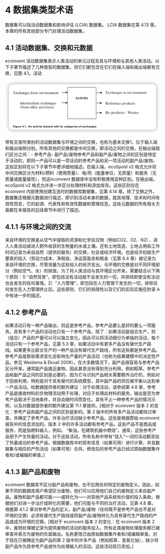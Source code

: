 # 4 数据集类型术语

数据集可以指活动数据集和影响评估 (LCIA) 数据集。 LCIA 数据集在第 4.13 章。本章的所有其他部分专门处理活动数据集。

## 4.1 活动数据集、交换和元数据

ecoinvent 活动数据集表示人类活动的单元过程及其与环境和与其他人类活动。以下子章节描述了几种类型的数据集，但它们都包含在它们在输入端和输出端都有交换，见图
4.1。活动

![img.png](activity.png)

带有交易所类别的活动数据集与环境之间的交换，也称为基本交换1，位于输入端和输出端侧分别。所有其他的交换都是中间交换，即活动之间的交换。在输出端我们区分之间：-
参考产品- 副产品/废物参考产品和副产品/废物之间的区别是特定于活动的，即同一产品可以是一项活动的参考产品和另一项活动的副产品/废物。这些区别将在以下子章节中更详细地描述。在输入端，ecoSpold
v2 格式允许将中间交换区分为材料/燃料（使用质量）、电/热（能量单位，无质量）和服务（无质量或能量属性），但这ecoinvent
数据库中没有积极使用这种区别。在输出端，ecoSpold v2 格式允许进一步区分处理材料和添加库存。这些区别仅在 ecoinvent
内部使用创建互连时的数据库数据集，见第 4.14
章。除了交换之外，数据集还根据元数据进行描述，即识别活动本身的数据，就其地理、技术和时间有效性而言，它的起源、代表性和有效性数据和管理信息。这些元数据的所有相关方面都在本报告的后续章节中进行了描述。

## 4.1.1 与环境之间的交流

来自环境的交换是从空气中提取的资源和化学反应物（例如CO2、O2、N2)
、进入人类活动或进入野外收获的生物量的水或土壤。还有土地改造、土地占用和工作时间记录为来自自然（提供的服务）的交换，社会或经济环境。也是经济初级生产要素的投入（劳动力成本、净税收、净运营盈余和租金（见第
6.4
章）被记录为来自环境的交换，尽管测量为这些投入的经济支出。与环境的交换是对不同环境部分（例如空气、水）的排放。为了将人类活动与其环境区分开来，需要结合以下两个原则：1)
“自然背景”，即包括没有活动就不会发生的一切，并排除即使没有活动也会发生的任何事情。2）“人力管理”，即包括在人力管理下发生的一切，排除任何发生在人力管理终止后。这些原则、它们的局限性以及它们的实际实施在附录
A 中有进一步的描述。

## 4.1.2 参考产品

如果活动只有一种产品输出，则这是参考产品。参考产品要么是好的要么一项服务。具有多个产品的活动也只有一个参考产品，除了：如果活动是组合生产，则（组合）产品的产量可以可以独立变化，因此可以将活动细分为单独的活动，每个活动只有一个参考产品，见第
5.3 章，如果活动中有更多产品没有替代生产路线。如果更多比联合生产的一种产品没有替代生产路线，所有这些都是参考产品。参考产品是那些需求变化会影响生产量的产品活动（也称为结果建模中的决定性产品，参见
Weidema & Ekvall
2009）。在大多数情况下，副产品很容易与参考产品区分开来。通常副产品接近废物，因此甚至没有得到充分利用，例如稻草。参考产品和副产品之间的区别是必要的，因为它与识别产品相关需要额外治疗的，例如对于回收利用，特别是对于具有替代的系统模型，其中副产品的供应被平衡以达到单一产品活动。给数据提供者的额外建议：对于处理活动，请参阅第
4.8 章，参考产品是接收材料的负物理流动用于处理，对应于处理此材料的服务。输出是否为参考产品取决于当地条件，并且会随时间而变化。具有不止一种参考产品的情况示例，以及对数据提供者的额外建议第
11.1
章提供。[相对于 ecoinvent 版本 2 的变化：参考产品和副产品之间的区别是新的。第 2 版中的所有多产品活动都经过审查，并确定了参考产品。许多治疗活动缺少参考产品。这些是根据原始 ecoinvent 报告中的信息添加的。版本 2 中的许多活动都有参考产品，这些产品不是商品或服务，而是指燃料输入，例如。 “柴油，在建筑机器中燃烧”。通常，这些参考产品用于产生热量的活动。对于这些活动，所有名称中带有“烧入”一词的活动都添加了热量或功的参考产品，根据数据库中的现有信息（如果可用）进行计算，并且数据集与相应的产热活动（如果可用）合并。修改后的参考产品已经过原始数据集作者和/或编辑的审查。]

## 4.1.3 副产品和废物

ecoinvent
数据库不区分副产品和废物，也不应用任何特定的废物定义。因此，如果不同的数据库用户希望区分废物，他们可以应用他们自己的废物定义来自副产品。废物和副产品都可能——或转化为——对其他产品系统有价值的投入条款。根据他们对进一步治疗或转化的需要，他们可能与不同的治疗活动，见第
4.8 章。根据第 4.1.2
章对参考产品的定义，副产品/废物（任何既不是参考产品也不是对环境的交换）必须有替代生产路线或将副产品/废物转化为具有替代生产路线的产品或成为环境的交换。[相对于 ecoinvent 版本 2 的变化：在 ecoinvent 版本 2 中，废物处理被记录为提供废物的活动的服务投入。所有此类废物处理服务都已被审查并表示为废物的负面输出。名称更改已由原始数据集作者和/或编辑审查。对于现在已被确定为副产品的第 2 版中的许多产品（例如稻草、氢氧化钠），缺少将副产品作为其参考产品或作为处理输入的活动。这些活动现已添加。]
